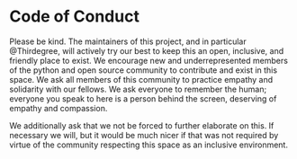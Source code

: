 # Code of Conduct

Please be kind. The maintainers of this project, and in particular @Thirdegree, will actively try our best to keep this an open, inclusive, and friendly place to exist. We encourage new and underrepresented members of the python and open source community to contribute and exist in this space. We ask all members of this community to practice empathy and solidarity with our fellows. We ask everyone to remember the human; everyone you speak to here is a person behind the screen, deserving of empathy and compassion.

We additionally ask that we not be forced to further elaborate on this. If necessary we will, but it would be much nicer if that was not required by virtue of the community respecting this space as an inclusive environment.
